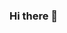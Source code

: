 ### Hi there 👋

<!--
**fariztiger/fariztiger** is a ✨ _special_ ✨ repository because its `README.md` (this file) appears on your GitHub profile.

Here are some ideas to get you started:

- 🔭 I’m currently working on Neurology Department
- 🌱 I’m currently learning Neural Network and machine learning
- 👯 I’m looking to collaborate on my mega farm project
- 🤔 I’m looking for help with blockchain and farm offering or ICO/IFO
- 💬 Ask me about ANYTHING i will answer if i can,
- 📫 How to reach me: just contact me via email tigerhyip@gmail.com or my @fariztiger telegram
- 😄 Pronouns: Forest Taiga (siri)
- ⚡ Fun fact: Nothing most exciting than to make world better
-->
